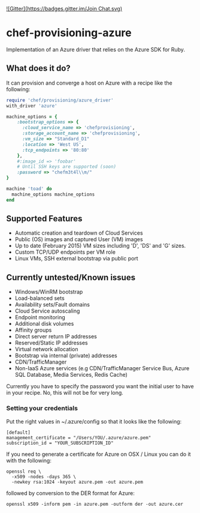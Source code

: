 [![Gitter](https://badges.gitter.im/Join Chat.svg)](https://gitter.im/opscode/chef-provisioning?utm_source=badge&utm_medium=badge&utm_campaign=pr-badge&utm_content=badge)

# chef-provisioning-azure

Implementation of an Azure driver that relies on the Azure SDK for Ruby. 

## What does it do?

It can provision and converge a host on Azure with a recipe like the following:

```ruby
require 'chef/provisioning/azure_driver'
with_driver 'azure'

machine_options = {
    :bootstrap_options => {
      :cloud_service_name => 'chefprovisioning',
      :storage_account_name => 'chefprovisioning',
      :vm_size => "Standard_D1"
      :location => 'West US',
      :tcp_endpoints => '80:80'
    },
    #:image_id => 'foobar'
    # Until SSH keys are supported (soon)
    :password => "chefm3t4l\\m/"
}

machine 'toad' do
  machine_options machine_options
end
```
 
## Supported Features
 * Automatic creation and teardown of Cloud Services
 * Public (OS) images and captured User (VM) images 
 * Up to date (February 2015) VM sizes including 'D', 'DS' and 'G' sizes.
 * Custom TCP/UDP endpoints per VM role
 * Linux VMs, SSH external bootstrap via public port

## Currently untested/Known issues
 * Windows/WinRM bootstrap
 * Load-balanced sets
 * Availability sets/Fault domains
 * Cloud Service autoscaling
 * Endpoint monitoring
 * Additional disk volumes
 * Affinity groups
 * Direct server return IP addresses
 * Reserved/Static IP addresses
 * Virtual network allocation
 * Bootstrap via internal (private) addresses
 * CDN/TrafficManager
 * Non-IaaS Azure services (e.g CDN/TrafficManager Service Bus, Azure SQL Database, Media Services, Redis Cache)

Currently you have to specify the password you want the initial user to have in your recipe. No, this will not be for very long.

### Setting your credentials

Put the right values in ~/.azure/config so that it looks like the following:

```
[default]
management_certificate = "/Users/YOU/.azure/azure.pem"
subscription_id = "YOUR_SUBSCRIPTION_ID"
```

If you need to generate a certificate for Azure on OSX / Linux you can do it with the following:

```shell 
openssl req \
  -x509 -nodes -days 365 \
  -newkey rsa:1024 -keyout azure.pem -out azure.pem
```

followed by conversion to the DER format for Azure:

```shell
openssl x509 -inform pem -in azure.pem -outform der -out azure.cer
```
